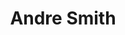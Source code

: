 ---
layout      : member
bodyid      : "members"
bodyclass   : "content"

title       : "Andre Smith"
photo       : "andre.jpg"
description : "Developer, Entrepreneur"
quote       : 

links:
 - url      : "https://github.com/Drenerdo"
   icon     : "fa-github"
 - url      : "https://twitter.com/drenerdo"
   icon     : "fa-twitter"
 - url      : "http://www.drenerdo.com/"
   icon     : "fa-globe"

interviewed :
---